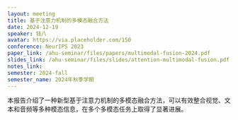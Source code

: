 ```yaml
---
layout: meeting
title: 基于注意力机制的多模态融合方法
date: 2024-12-19
speaker: 钱八
avatar: https://via.placeholder.com/150
conference: NeurIPS 2023
paper_link: /ahu-seminar/files/papers/multimodal-fusion-2024.pdf
slides_link: /ahu-seminar/files/slides/attention-multimodal-fusion.pdf
notes_link: 
semester: 2024-fall
semester_name: 2024年秋季学期
---
```


本报告介绍了一种新型基于注意力机制的多模态融合方法，可以有效整合视觉、文本和音频等多种模态信息，在多个多模态任务上取得了显著进展。
